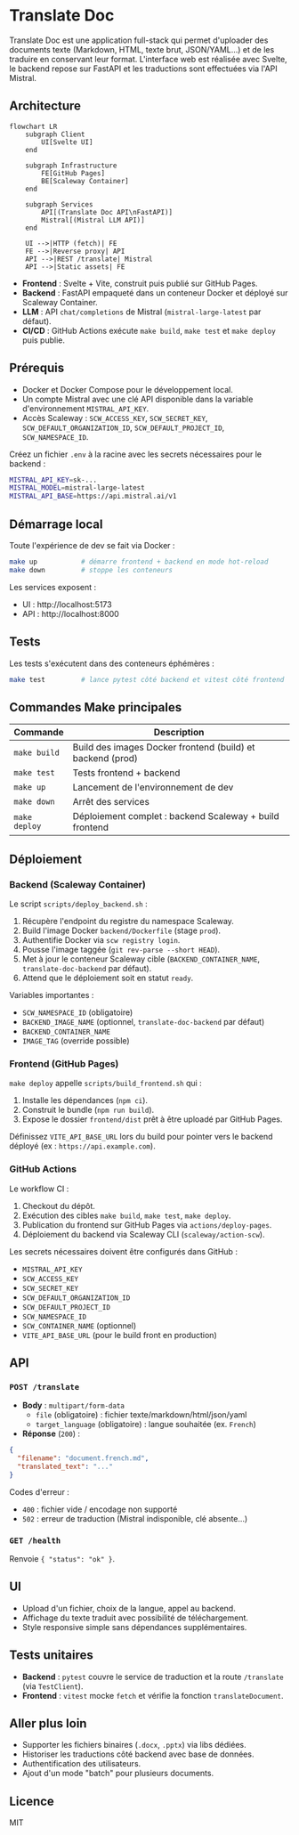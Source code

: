 # Translate Doc

Translate Doc est une application full-stack qui permet d'uploader des documents texte (Markdown, HTML, texte brut, JSON/YAML...) et de les traduire en conservant leur format. L'interface web est réalisée avec Svelte, le backend repose sur FastAPI et les traductions sont effectuées via l'API Mistral.

## Architecture

```mermaid
flowchart LR
    subgraph Client
        UI[Svelte UI]
    end

    subgraph Infrastructure
        FE[GitHub Pages]
        BE[Scaleway Container]
    end

    subgraph Services
        API[(Translate Doc API\nFastAPI)]
        Mistral[(Mistral LLM API)]
    end

    UI -->|HTTP (fetch)| FE
    FE -->|Reverse proxy| API
    API -->|REST /translate| Mistral
    API -->|Static assets| FE
```

- **Frontend** : Svelte + Vite, construit puis publié sur GitHub Pages.
- **Backend** : FastAPI empaqueté dans un conteneur Docker et déployé sur Scaleway Container.
- **LLM** : API `chat/completions` de Mistral (`mistral-large-latest` par défaut).
- **CI/CD** : GitHub Actions exécute `make build`, `make test` et `make deploy` puis publie.

## Prérequis

- Docker et Docker Compose pour le développement local.
- Un compte Mistral avec une clé API disponible dans la variable d'environnement `MISTRAL_API_KEY`.
- Accès Scaleway : `SCW_ACCESS_KEY`, `SCW_SECRET_KEY`, `SCW_DEFAULT_ORGANIZATION_ID`, `SCW_DEFAULT_PROJECT_ID`, `SCW_NAMESPACE_ID`.

Créez un fichier `.env` à la racine avec les secrets nécessaires pour le backend :

```bash
MISTRAL_API_KEY=sk-...
MISTRAL_MODEL=mistral-large-latest
MISTRAL_API_BASE=https://api.mistral.ai/v1
```

## Démarrage local

Toute l'expérience de dev se fait via Docker :

```bash
make up           # démarre frontend + backend en mode hot-reload
make down         # stoppe les conteneurs
```

Les services exposent :

- UI : http://localhost:5173
- API : http://localhost:8000

## Tests

Les tests s'exécutent dans des conteneurs éphémères :

```bash
make test         # lance pytest côté backend et vitest côté frontend
```

## Commandes Make principales

| Commande      | Description                                                |
|---------------|------------------------------------------------------------|
| `make build`  | Build des images Docker frontend (build) et backend (prod) |
| `make test`   | Tests frontend + backend                                   |
| `make up`     | Lancement de l'environnement de dev                         |
| `make down`   | Arrêt des services                                         |
| `make deploy` | Déploiement complet : backend Scaleway + build frontend    |

## Déploiement

### Backend (Scaleway Container)

Le script `scripts/deploy_backend.sh` :

1. Récupère l'endpoint du registre du namespace Scaleway.
2. Build l'image Docker `backend/Dockerfile` (stage `prod`).
3. Authentifie Docker via `scw registry login`.
4. Pousse l'image taggée (`git rev-parse --short HEAD`).
5. Met à jour le conteneur Scaleway cible (`BACKEND_CONTAINER_NAME`, `translate-doc-backend` par défaut).
6. Attend que le déploiement soit en statut `ready`.

Variables importantes :

- `SCW_NAMESPACE_ID` (obligatoire)
- `BACKEND_IMAGE_NAME` (optionnel, `translate-doc-backend` par défaut)
- `BACKEND_CONTAINER_NAME`
- `IMAGE_TAG` (override possible)

### Frontend (GitHub Pages)

`make deploy` appelle `scripts/build_frontend.sh` qui :

1. Installe les dépendances (`npm ci`).
2. Construit le bundle (`npm run build`).
3. Expose le dossier `frontend/dist` prêt à être uploadé par GitHub Pages.

Définissez `VITE_API_BASE_URL` lors du build pour pointer vers le backend déployé (ex : `https://api.example.com`).

### GitHub Actions

Le workflow CI :

1. Checkout du dépôt.
2. Exécution des cibles `make build`, `make test`, `make deploy`.
3. Publication du frontend sur GitHub Pages via `actions/deploy-pages`.
4. Déploiement du backend via Scaleway CLI (`scaleway/action-scw`).

Les secrets nécessaires doivent être configurés dans GitHub :

- `MISTRAL_API_KEY`
- `SCW_ACCESS_KEY`
- `SCW_SECRET_KEY`
- `SCW_DEFAULT_ORGANIZATION_ID`
- `SCW_DEFAULT_PROJECT_ID`
- `SCW_NAMESPACE_ID`
- `SCW_CONTAINER_NAME` (optionnel)
- `VITE_API_BASE_URL` (pour le build front en production)

## API

### `POST /translate`

- **Body** : `multipart/form-data`
  - `file` (obligatoire) : fichier texte/markdown/html/json/yaml
  - `target_language` (obligatoire) : langue souhaitée (ex. `French`)
- **Réponse** (`200`) :

```json
{
  "filename": "document.french.md",
  "translated_text": "..."
}
```

Codes d'erreur :

- `400` : fichier vide / encodage non supporté
- `502` : erreur de traduction (Mistral indisponible, clé absente...)

### `GET /health`

Renvoie `{ "status": "ok" }`.

## UI

- Upload d'un fichier, choix de la langue, appel au backend.
- Affichage du texte traduit avec possibilité de téléchargement.
- Style responsive simple sans dépendances supplémentaires.

## Tests unitaires

- **Backend** : `pytest` couvre le service de traduction et la route `/translate` (via `TestClient`).
- **Frontend** : `vitest` mocke `fetch` et vérifie la fonction `translateDocument`.

## Aller plus loin

- Supporter les fichiers binaires (`.docx`, `.pptx`) via libs dédiées.
- Historiser les traductions côté backend avec base de données.
- Authentification des utilisateurs.
- Ajout d'un mode "batch" pour plusieurs documents.

## Licence

MIT
